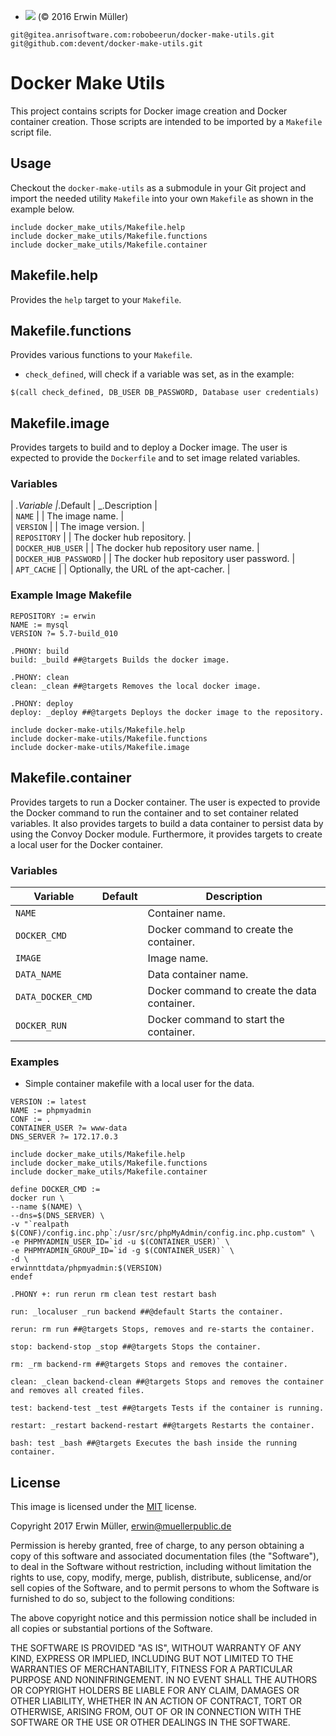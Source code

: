 -   ![](https://project.anrisoftware.com/projects/attachments/download/217/apache2.0-small.gif)
    (© 2016 Erwin Müller)

<!-- -->

    git@gitea.anrisoftware.com:robobeerun/docker-make-utils.git
    git@github.com:devent/docker-make-utils.git

Docker Make Utils
=================

This project contains scripts for Docker image creation and Docker
container creation. Those scripts are intended to be imported by a
`Makefile` script file.

Usage
-----

Checkout the `docker-make-utils` as a submodule in your Git project and
import the needed utility `Makefile` into your own `Makefile` as shown
in the example below.

    include docker_make_utils/Makefile.help
    include docker_make_utils/Makefile.functions
    include docker_make_utils/Makefile.container

Makefile.help
-------------

Provides the `help` target to your `Makefile`.

Makefile.functions
------------------

Provides various functions to your `Makefile`.

-   `check_defined`, will check if a variable was set, as in the
    example:

<!-- -->

    $(call check_defined, DB_USER DB_PASSWORD, Database user credentials)

Makefile.image
--------------

Provides targets to build and to deploy a Docker image. The user is
expected to provide the `Dockerfile` and to set image related variables.

### Variables

| *.Variable |*.Default | \_.Description |  
| `NAME` | | The image name. |  
| `VERSION` | | The image version. |  
| `REPOSITORY` | | The docker hub repository. |  
| `DOCKER_HUB_USER` | | The docker hub repository user name. |  
| `DOCKER_HUB_PASSWORD` | | The docker hub repository user password. |  
| `APT_CACHE` | | Optionally, the URL of the apt-cacher. |

### Example Image Makefile

    REPOSITORY := erwin
    NAME := mysql
    VERSION ?= 5.7-build_010

    .PHONY: build
    build: _build ##@targets Builds the docker image.

    .PHONY: clean
    clean: _clean ##@targets Removes the local docker image.

    .PHONY: deploy
    deploy: _deploy ##@targets Deploys the docker image to the repository.

    include docker-make-utils/Makefile.help
    include docker-make-utils/Makefile.functions
    include docker-make-utils/Makefile.image

Makefile.container
------------------

Provides targets to run a Docker container. The user is expected to
provide the Docker command to run the container and to set container
related variables. It also provides targets to build a data container to
persist data by using the Convoy Docker module. Furthermore, it provides
targets to create a local user for the Docker container.

### Variables

<table>
<thead>
<tr class="header">
<th>Variable</th>
<th>Default</th>
<th>Description</th>
</tr>
</thead>
<tbody>
<tr class="odd">
<td><code>NAME</code></td>
<td></td>
<td>Container name.</td>
</tr>
<tr class="even">
<td><code>DOCKER_CMD</code></td>
<td></td>
<td>Docker command to create the container.</td>
</tr>
<tr class="odd">
<td><code>IMAGE</code></td>
<td></td>
<td>Image name.</td>
</tr>
<tr class="even">
<td><code>DATA_NAME</code></td>
<td></td>
<td>Data container name.</td>
</tr>
<tr class="odd">
<td><code>DATA_DOCKER_CMD</code></td>
<td></td>
<td>Docker command to create the data container.</td>
</tr>
<tr class="even">
<td><code>DOCKER_RUN</code></td>
<td></td>
<td>Docker command to start the container.</td>
</tr>
</tbody>
</table>

### Examples

-   Simple container makefile with a local user for the data.

<!-- -->

    VERSION := latest
    NAME := phpmyadmin
    CONF := .
    CONTAINER_USER ?= www-data
    DNS_SERVER ?= 172.17.0.3

    include docker_make_utils/Makefile.help
    include docker_make_utils/Makefile.functions
    include docker_make_utils/Makefile.container

    define DOCKER_CMD :=
    docker run \
    --name $(NAME) \
    --dns=$(DNS_SERVER) \
    -v "`realpath $(CONF)/config.inc.php`:/usr/src/phpMyAdmin/config.inc.php.custom" \
    -e PHPMYADMIN_USER_ID=`id -u $(CONTAINER_USER)` \
    -e PHPMYADMIN_GROUP_ID=`id -g $(CONTAINER_USER)` \
    -d \
    erwinnttdata/phpmyadmin:$(VERSION)
    endef

    .PHONY +: run rerun rm clean test restart bash

    run: _localuser _run backend ##@default Starts the container.

    rerun: rm run ##@targets Stops, removes and re-starts the container.

    stop: backend-stop _stop ##@targets Stops the container.

    rm: _rm backend-rm ##@targets Stops and removes the container.

    clean: _clean backend-clean ##@targets Stops and removes the container and removes all created files.

    test: backend-test _test ##@targets Tests if the container is running.

    restart: _restart backend-restart ##@targets Restarts the container.

    bash: test _bash ##@targets Executes the bash inside the running container.

License
-------

This image is licensed under the
[MIT](https://opensource.org/licenses/MIT) license.

Copyright 2017 Erwin Müller, erwin@muellerpublic.de

Permission is hereby granted, free of charge, to any person obtaining a
copy of this software and associated documentation files (the
"Software"), to deal in the Software without restriction, including
without limitation the rights to use, copy, modify, merge, publish,
distribute, sublicense, and/or sell copies of the Software, and to
permit persons to whom the Software is furnished to do so, subject to
the following conditions:

The above copyright notice and this permission notice shall be included
in all copies or substantial portions of the Software.

THE SOFTWARE IS PROVIDED "AS IS", WITHOUT WARRANTY OF ANY KIND, EXPRESS
OR IMPLIED, INCLUDING BUT NOT LIMITED TO THE WARRANTIES OF
MERCHANTABILITY, FITNESS FOR A PARTICULAR PURPOSE AND NONINFRINGEMENT.
IN NO EVENT SHALL THE AUTHORS OR COPYRIGHT HOLDERS BE LIABLE FOR ANY
CLAIM, DAMAGES OR OTHER LIABILITY, WHETHER IN AN ACTION OF CONTRACT,
TORT OR OTHERWISE, ARISING FROM, OUT OF OR IN CONNECTION WITH THE
SOFTWARE OR THE USE OR OTHER DEALINGS IN THE SOFTWARE.

